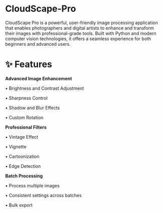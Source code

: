 # CloudScape-Pro
CloudScape Pro is a powerful, user-friendly image processing application that enables photographers and digital artists to enhance and transform their images with professional-grade tools. Built with Python and modern computer vision technologies, it offers a seamless experience for both beginners and advanced users.

# ✨ Features

**Advanced Image Enhancement**

• Brightness and Contrast Adjustment

• Sharpness Control

• Shadow and Blur Effects

• Custom Rotation


**Professional Filters**

• Vintage Effect

• Vignette

• Cartoonization

• Edge Detection


**Batch Processing**

• Process multiple images

• Consistent settings across batches

• Bulk export
